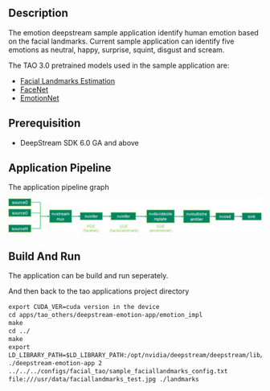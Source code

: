 ## Description

The emotion deepstream sample application identify human emotion based on the facial landmarks. Current sample application can identify five emotions as neutral, happy, surprise, squint, disgust and scream.

The TAO 3.0 pretrained models used in the sample application are:

- [Facial Landmarks Estimation](https://ngc.nvidia.com/catalog/models/nvidia:tao:fpenet)
- [FaceNet](https://ngc.nvidia.com/catalog/models/nvidia:tao:facenet)
- [EmotionNet](https://ngc.nvidia.com/catalog/models/nvidia:tao:emotionnet)

## Prerequisition

- DeepStream SDK 6.0 GA and above

## Application Pipeline

The application pipeline graph

![emotion application pipeline](emotion_pipeline.png)

## Build And Run

The application can be build and run seperately.

And then back to the tao applications project directory

```
export CUDA_VER=cuda version in the device
cd apps/tao_others/deepstream-emotion-app/emotion_impl
make
cd ../
make
export LD_LIBRARY_PATH=$LD_LIBRARY_PATH:/opt/nvidia/deepstream/deepstream/lib/cvcore_libs
./deepstream-emotion-app 2 ../../../configs/facial_tao/sample_faciallandmarks_config.txt file:///usr/data/faciallandmarks_test.jpg ./landmarks
```
